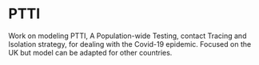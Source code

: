# PTTI
Work on modeling PTTI, A Population-wide Testing, contact Tracing and Isolation strategy, for dealing with the Covid-19 epidemic. Focused on the UK but model can be adapted for other countries.
